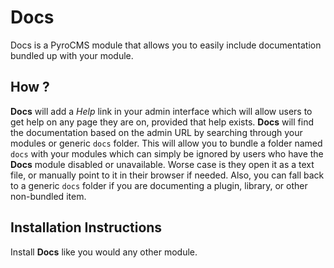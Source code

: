 # Docs

Docs is a PyroCMS module that allows you to easily include documentation bundled up with your module.

## How ?

__Docs__ will add a _Help_ link in your admin interface which will allow users to get help on any page they are on, provided that help exists. __Docs__ will find the documentation based on the admin URL by searching through your modules or generic `docs` folder. This will allow you to bundle a folder named `docs` with your modules which can simply be ignored by users who have the __Docs__ module disabled or unavailable. Worse case is they open it as a text file, or manually point to it in their browser if needed. Also, you can fall back to a generic `docs` folder if you are documenting a plugin, library, or other non-bundled item.

## Installation Instructions

Install __Docs__ like you would any other module.